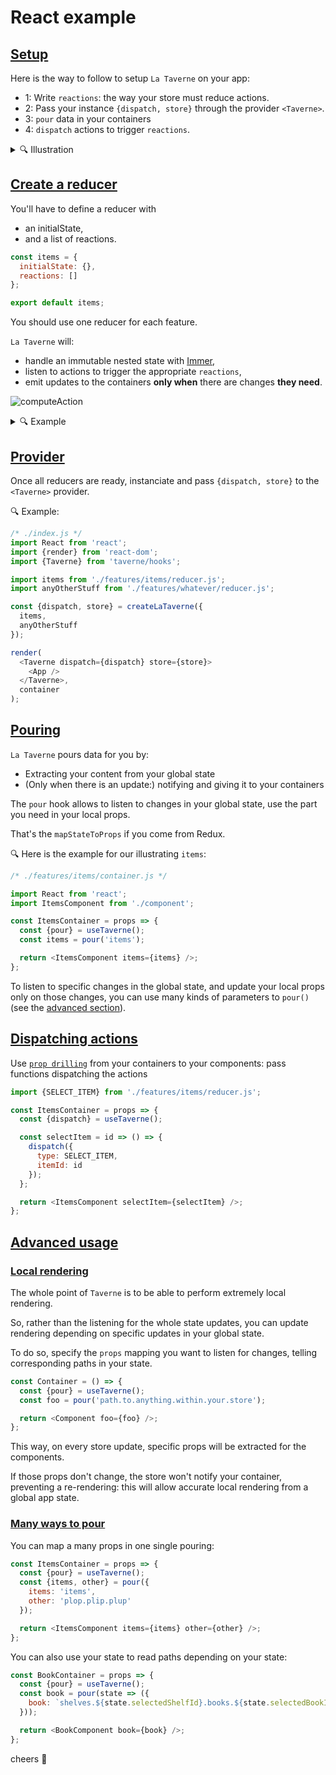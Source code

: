 # React example

## [Setup](#setup)

Here is the way to follow to setup `La Taverne` on your app:

- 1: Write `reactions`: the way your store must reduce actions.
- 2: Pass your instance `{dispatch, store}` through the provider `<Taverne>`.
- 3: `pour` data in your containers
- 4: `dispatch` actions to trigger `reactions`.

<details>
 <summary>🔍 Illustration</summary>

In the following, let's illustrate how to use `Taverne` with:

- a store of `Items` and its fetch function
- a `container` plugged to this store,
- and the `component` rendering the list of items.

Illustration will be marked with 🔍

</details>

## [Create a reducer](#create-a-reducer)

You'll have to define a reducer with

- an initialState,
- and a list of reactions.

```js
const items = {
  initialState: {},
  reactions: []
};

export default items;
```

You should use one reducer for each feature.

`La Taverne` will:

- handle an immutable nested state with [Immer](https://immerjs.github.io/immer/docs/introduction),
- listen to actions to trigger the appropriate `reactions`,
- emit updates to the containers **only when** there are changes **they need**.

![computeAction](https://user-images.githubusercontent.com/910636/103582817-e2d13600-4ede-11eb-8fbf-f0eb2a7cd3e7.png)

<details>
<summary>🔍 Example</summary>

Here is the example for our illustrating `items`

```js
/* ./features/items/store.js */
import apiCall from './fetch-items.js';

const FETCH_ITEMS = 'FETCH_ITEMS';

const initialState = {items: null};

const fetchItems = {
  on: FETCH_ITEMS,
  perform: async (parameters, dispatch, getState) => {
    // This function will be called whenever {type:FETCH_ITEMS} is dispatched.
    // `getState` is provided here for convenience, to access the current store state.

    const items = await apiCall(parameters);
    return items;
  },
  reduce: (draft, payload) => {
    // 'reduce' will be called after `perform` is over.
    // 'perform' returns the items, so here payload === items
    draft.items = payload;
  }
};

const reactions = [fetchItems];

export default {initialState, reactions};
export {FETCH_ITEMS};
```

</details>

## [Provider](#setup-the-provider)

Once all reducers are ready, instanciate and pass `{dispatch, store}` to the `<Taverne>` provider.

🔍 Example:

```js
/* ./index.js */
import React from 'react';
import {render} from 'react-dom';
import {Taverne} from 'taverne/hooks';

import items from './features/items/reducer.js';
import anyOtherStuff from './features/whatever/reducer.js';

const {dispatch, store} = createLaTaverne({
  items,
  anyOtherStuff
});

render(
  <Taverne dispatch={dispatch} store={store}>
    <App />
  </Taverne>,
  container
);
```

## [Pouring](#pouring)

`La Taverne` pours data for you by:

- Extracting your content from your global state
- (Only when there is an update:) notifying and giving it to your containers

The `pour` hook allows to listen to changes in your global state, use the part you need in your local props.

That's the `mapStateToProps` if you come from Redux.

🔍 Here is the example for our illustrating `items`:

```js
/* ./features/items/container.js */

import React from 'react';
import ItemsComponent from './component';

const ItemsContainer = props => {
  const {pour} = useTaverne();
  const items = pour('items');

  return <ItemsComponent items={items} />;
};
```

To listen to specific changes in the global state, and update your local props only on those changes, you can use many kinds of parameters to `pour()` (see the [advanced section](#-advanced-usage)).

## [Dispatching actions](#dispatching-actions)

Use [`prop drilling`](https://kentcdodds.com/blog/prop-drilling) from your containers to your components: pass functions dispatching the actions

```js
import {SELECT_ITEM} from './features/items/reducer.js';

const ItemsContainer = props => {
  const {dispatch} = useTaverne();

  const selectItem = id => () => {
    dispatch({
      type: SELECT_ITEM,
      itemId: id
    });
  };

  return <ItemsComponent selectItem={selectItem} />;
};
```

## [Advanced usage](#advanced-usage)

### [Local rendering](#local-rendering)

The whole point of `Taverne` is to be able to perform extremely local rendering.

So, rather than the listening for the whole state updates, you can update rendering depending on specific updates in your global state.

To do so, specify the `props` mapping you want to listen for changes, telling corresponding paths in your state.

```js
const Container = () => {
  const {pour} = useTaverne();
  const foo = pour('path.to.anything.within.your.store');

  return <Component foo={foo} />;
};
```

This way, on every store update, specific props will be extracted for the components.

If those props don't change, the store won't notify your container, preventing a re-rendering: this will allow accurate local rendering from a global app state.

### [Many ways to pour](#many-ways-to-pour)

You can map a many props in one single pouring:

```js
const ItemsContainer = props => {
  const {pour} = useTaverne();
  const {items, other} = pour({
    items: 'items',
    other: 'plop.plip.plup'
  });

  return <ItemsComponent items={items} other={other} />;
};
```

You can also use your state to read paths depending on your state:

```js
const BookContainer = props => {
  const {pour} = useTaverne();
  const book = pour(state => ({
    book: `shelves.${state.selectedShelfId}.books.${state.selectedBookId}`
  }));

  return <BookComponent book={book} />;
};
```

cheers 🍻
